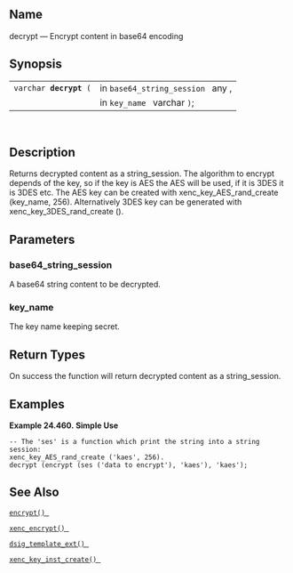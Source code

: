 <div id="fn_decrypt" class="refentry">

<div class="titlepage">

</div>

<div class="refnamediv">

## Name

decrypt — Encrypt content in base64 encoding

</div>

<div class="refsynopsisdiv">

## Synopsis

<div id="fsyn_decrypt" class="funcsynopsis">

|                             |                                   |
|-----------------------------|-----------------------------------|
| `varchar `**`decrypt`**` (` | in `base64_string_session ` any , |
|                             | in `key_name ` varchar `)`;       |

<div class="funcprototype-spacer">

 

</div>

</div>

</div>

<div id="desc_decrypt" class="refsect1">

## Description

Returns decrypted content as a string_session. The algorithm to encrypt
depends of the key, so if the key is AES the AES will be used, if it is
3DES it is 3DES etc. The AES key can be created with
xenc_key_AES_rand_create (key_name, 256). Alternatively 3DES key can be
generated with xenc_key_3DES_rand_create ().

</div>

<div id="params_decrypt" class="refsect1">

## Parameters

<div id="id119875" class="refsect2">

### base64_string_session

A base64 string content to be decrypted.

</div>

<div id="id119878" class="refsect2">

### key_name

The key name keeping secret.

</div>

</div>

<div id="ret_decrypt" class="refsect1">

## Return Types

On success the function will return decrypted content as a
string_session.

</div>

<div id="examples_decrypt" class="refsect1">

## Examples

<div id="ex_decrypt" class="example">

**Example 24.460. Simple Use**

<div class="example-contents">

``` screen
-- The 'ses' is a function which print the string into a string session:
xenc_key_AES_rand_create ('kaes', 256).
decrypt (encrypt (ses ('data to encrypt'), 'kaes'), 'kaes');
```

</div>

</div>

  

</div>

<div id="seealso_decrypt" class="refsect1">

## See Also

<a href="fn_encrypt.html" class="link" title="encrypt"><code
class="function">encrypt() </code></a>

<a href="fn_xenc_encrypt.html" class="link" title="xenc_encrypt"><code
class="function">xenc_encrypt() </code></a>

<a href="fn_dsig_template_ext.html" class="link"
title="dsig_template_ext"><code
class="function">dsig_template_ext() </code></a>

<a href="fn_xenc_key_inst_create.html" class="link"
title="xenc_key_inst_create"><code
class="function">xenc_key_inst_create() </code></a>

</div>

</div>
